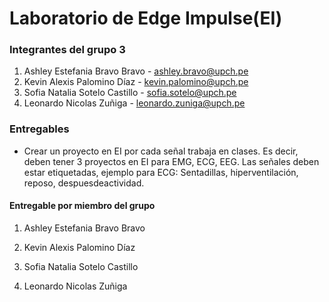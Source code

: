 # Laboratorio de Edge Impulse(EI)

### Integrantes del grupo 3

1. Ashley Estefania Bravo Bravo - ashley.bravo@upch.pe
2. Kevin Alexis Palomino Díaz - kevin.palomino@upch.pe
3. Sofia Natalia Sotelo Castillo - sofia.sotelo@upch.pe
4. Leonardo Nicolas Zuñiga - leonardo.zuniga@upch.pe

### Entregables

* Crear un proyecto en EI por cada señal trabaja en clases. Es decir, deben tener 3 proyectos en EI para EMG, ECG, EEG. Las señales deben estar etiquetadas, ejemplo para ECG: Sentadillas, hiperventilación, reposo, despuesdeactividad.


#### Entregable por miembro del grupo

1. Ashley Estefania Bravo Bravo



   
2. Kevin Alexis Palomino Díaz




   
3. Sofia Natalia Sotelo Castillo



   
4. Leonardo Nicolas Zuñiga



